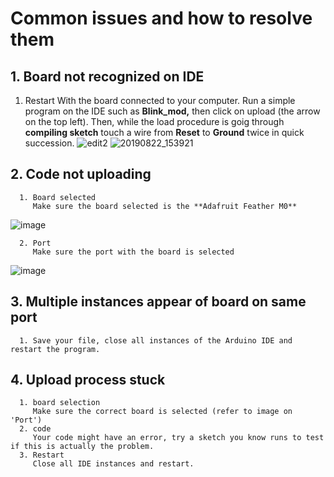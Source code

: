 Common issues and how to resolve them
==========================================

## 1. Board not recognized on IDE
   1. Restart
      With the board connected to your computer. Run a simple program on the IDE such as **Blink_mod,** then click on upload (the arrow on the top left). Then, while the load procedure is goig through **compiling sketch** touch a wire from **Reset** to **Ground** twice in quick succession.
      ![edit2](https://user-images.githubusercontent.com/52707386/63554840-a1abd200-c4f3-11e9-9721-d27e66fb61fc.jpg)
![20190822_153921](https://user-images.githubusercontent.com/52707386/63554845-a4a6c280-c4f3-11e9-9f2f-c9955bdaa593.jpg) 

## 2. Code not uploading 
      1. Board selected
         Make sure the board selected is the **Adafruit Feather M0**
 ![image](https://user-images.githubusercontent.com/52707386/63554976-17b03900-c4f4-11e9-974f-7607ca5a4909.png)
 
      2. Port
         Make sure the port with the board is selected   
   
   ![image](https://user-images.githubusercontent.com/52707386/63555094-7aa1d000-c4f4-11e9-97f7-20fb0d5a561c.png)
   
## 3. Multiple instances appear of board on same port
      1. Save your file, close all instances of the Arduino IDE and restart the program.
   
## 4. Upload process stuck
      1. board selection
         Make sure the correct board is selected (refer to image on 'Port')
      2. code
         Your code might have an error, try a sketch you know runs to test if this is actually the problem.
      3. Restart
         Close all IDE instances and restart.
